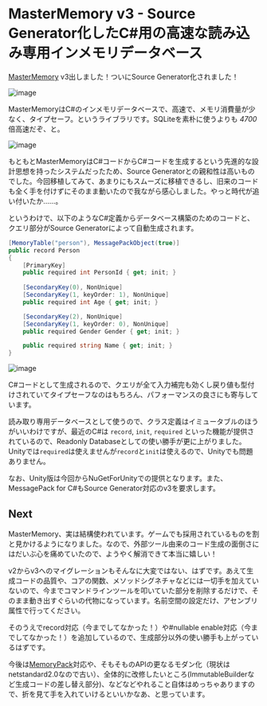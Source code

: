 # MasterMemory v3 - Source Generator化したC#用の高速な読み込み専用インメモリデータベース

[MasterMemory](https://github.com/Cysharp/MasterMemory) v3出しました！ついにSource Generator化されました！

![image](https://github.com/user-attachments/assets/e804fa52-f6a5-4972-a510-0b3b17a31230)

MasterMemoryはC#のインメモリデータベースで、高速で、メモリ消費量が少なく、タイプセーフ。というライブラリです。SQLiteを素朴に使うよりも *4700*倍高速だぞ、と。 

![image](https://user-images.githubusercontent.com/46207/61031896-61890800-a3fb-11e9-86b7-84c821d347a4.png)

もともとMasterMemoryはC#コードからC#コードを生成するという先進的な設計思想を持ったシステムだったため、Source Generatorとの親和性は高いものでした。今回移植してみて、あまりにもスムーズに移植できるし、旧来のコードも全く手を付けずにそのまま動いたので我ながら感心しました。やっと時代が追い付いたか……。

というわけで、以下のようなC#定義からデータベース構築のためのコードと、クエリ部分がSource Generatorによって自動生成されます。

```csharp
[MemoryTable("person"), MessagePackObject(true)]
public record Person
{
    [PrimaryKey]
    public required int PersonId { get; init; }
    
    [SecondaryKey(0), NonUnique]
    [SecondaryKey(1, keyOrder: 1), NonUnique]
    public required int Age { get; init; }

    [SecondaryKey(2), NonUnique]
    [SecondaryKey(1, keyOrder: 0), NonUnique]
    public required Gender Gender { get; init; }

    public required string Name { get; init; }
}
```

![image](https://user-images.githubusercontent.com/46207/61035808-cb58e000-a402-11e9-9209-d51665d1cd56.png)

C#コードとして生成されるので、クエリが全て入力補完も効くし戻り値も型付けされていてタイプセーフなのはもちろん、パフォーマンスの良さにも寄与しています。

読み取り専用データベースとして使うので、クラス定義はイミュータブルのほうがいいわけですが、最近のC#は `record`, `init`, `required` といった機能が提供されているので、Readonly Databaseとしての使い勝手が更に上がりました。Unityでは`required`は使えませんが`record`と`init`は使えるので、Unityでも問題ありません。

なお、Unity版は今回からNuGetForUnityでの提供となります。また、MessagePack for C#もSource Generator対応のv3を要求します。

Next
---
MasterMemory、実は結構使われています。ゲームでも採用されているものを割と見かけるようになりました。なので、外部ツール由来のコード生成の面倒さにはだいぶ心を痛めていたので、ようやく解消できて本当に嬉しい！

v2からv3へのマイグレーションもそんなに大変ではない、はずです。あえて生成コードの品質や、コアの関数、メソッドシグネチャなどには一切手を加えていないので、今までコマンドラインツールを叩いていた部分を削除するだけで、そのまま動き出すぐらいの代物になっています。名前空間の設定だけ、アセンブリ属性で行ってください。

そのうえでrecord対応（今までしてなかった！）や#nullable enable対応（今までしてなかった！）を追加しているので、生成部分以外の使い勝手も上がっているはずです。

今後は[MemoryPack](https://github.com/Cysharp/MemoryPack)対応や、そもそものAPIの更なるモダン化（現状はnetstandard2.0なので古い）、全体的に改修したいところ(ImmutableBuilderなど生成コードの差し替え部分)、などなどやれること自体はめっちゃありますので、折を見て手を入れていけるといいかなあ、と思っています。